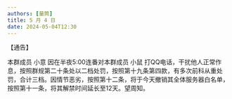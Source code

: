 ```yaml
---
authors: [量筒]
title: 5 月 4 日
date: 2024-05-04T12:30
---
```


【通告】

本群成员 小意 因在半夜5:00连番对本群成员 小鼠 打QQ电话，干扰他人正常作息，按照群规第二十条处以二档处罚，按照第十九条第四款，有多次前科从重处罚，合计三档。因情节恶劣，按照第十二条，将于今天撤销其全体服务器白名单，按照第十一条，将其解禁时间延长至12天。望周知。
